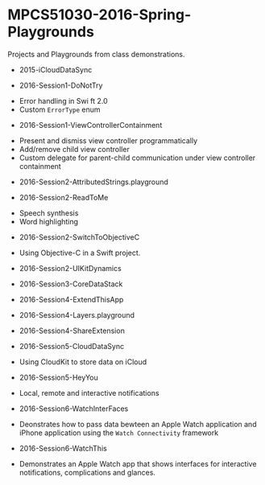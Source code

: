 # MPCS51030-2016-Spring-Playgrounds
Projects and Playgrounds from class demonstrations.

* 2015-iCloudDataSync

* 2016-Session1-DoNotTry
 - Error handling in Swi
 ft 2.0
 - Custom `ErrorType` enum 

* 2016-Session1-ViewControllerContainment
 - Present and dismiss view controller programmatically
 - Add/remove child view controller
 - Custom delegate for parent-child communication under view controller containment

* 2016-Session2-AttributedStrings.playground

* 2016-Session2-ReadToMe
 - Speech synthesis
 - Word highlighting
 
* 2016-Session2-SwitchToObjectiveC
 - Using Objective-C in a Swift project.
 
* 2016-Session2-UIKitDynamics

* 2016-Session3-CoreDataStack

* 2016-Session4-ExtendThisApp

* 2016-Session4-Layers.playground

* 2016-Session4-ShareExtension

* 2016-Session5-CloudDataSync
 - Using CloudKit to store data on iCloud
 
* 2016-Session5-HeyYou
 - Local, remote and interactive notifications
 
* 2016-Session6-WatchInterFaces
 - Deonstrates how to pass data bewteen an Apple Watch application and iPhone application using the `Watch Connectivity` framework
 
* 2016-Session6-WatchThis
 - Demonstrates an Apple Watch app that shows interfaces for interactive notifications, complications and glances.